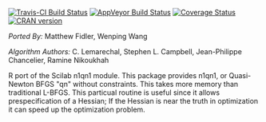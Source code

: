 [![Travis-CI Build Status](https://travis-ci.org/nlmixrdevelopment/n1qn1.svg?branch=master)](https://travis-ci.org/nlmixrdevelopment/n1qn1) 
[![AppVeyor Build Status](https://ci.appveyor.com/api/projects/status/github/mattfidler/n1qn1?branch=master&svg=true)](https://ci.appveyor.com/project/mattfidler/n1qn1)
[![Coverage Status](https://img.shields.io/codecov/c/github/nlmixrdevelopment/n1qn1/master.svg)](https://codecov.io/github/nlmixrdevelopment/n1qn1?branch=master)
[![CRAN version](http://www.r-pkg.org/badges/version/n1qn1)](https://cran.r-project.org/package=n1qn1)

*Ported By:* Matthew Fidler, Wenping Wang

*Algorithm Authors:* C. Lemarechal, Stephen L. Campbell, Jean-Philippe
Chancelier, Ramine Nikoukhah

R port of the Scilab n1qn1 module.  This package provides n1qn1, or
Quasi-Newton BFGS "qn" without constraints.  This takes more memory
than traditional L-BFGS.  This particual routine is useful since it
allows prespecification of a Hessian; If the Hessian is near the truth
in optimization it can speed up the optimization problem.
